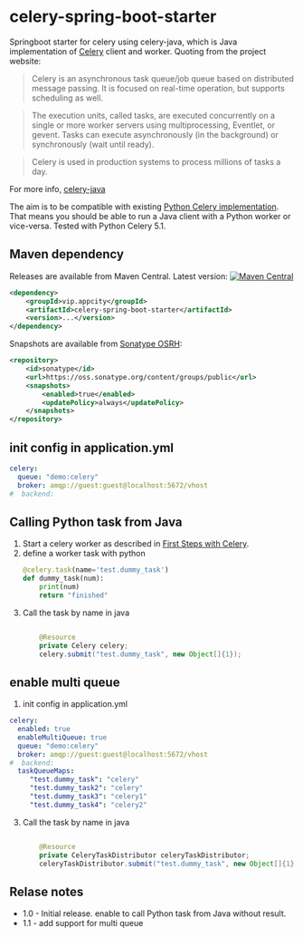 # celery-spring-boot-starter

Springboot starter for celery using celery-java,
which is Java implementation of [Celery](https://docs.celeryproject.org/en/v5.1.2/) client and worker. Quoting from the project website:

> Celery is an asynchronous task queue/job queue based on distributed message passing. It is focused on real-time operation, but supports scheduling as well.

>  The execution units, called tasks, are executed concurrently on a single or more worker servers using multiprocessing, Eventlet, or gevent. Tasks can execute asynchronously (in the background) or synchronously (wait until ready).

>  Celery is used in production systems to process millions of tasks a day.

For more info, [celery-java](https://github.com/juforg/celery-java)

The aim is to be compatible with existing [Python Celery implementation][celery]. That means you should be able
to run a Java client with a Python worker or vice-versa. Tested with Python Celery 5.1.


## Maven dependency

Releases are available from Maven Central. Latest version: [![Maven
Central](https://maven-badges.herokuapp.com/maven-central/vip.appcity/celery-spring-boot-starter/badge.svg)](http://search.maven.org/#search%7Cga%7C1%7Cg%3A%22vip.appcity%22%20AND%20a%3A%celery-spring-boot-starter%22)

```xml
<dependency>
    <groupId>vip.appcity</groupId>
    <artifactId>celery-spring-boot-starter</artifactId>
    <version>...</version>
</dependency>
```

Snapshots are available from [Sonatype OSRH](https://s01.oss.sonatype.org//content/groups/public):

```xml
<repository>
    <id>sonatype</id>
    <url>https://oss.sonatype.org/content/groups/public</url>
    <snapshots>
        <enabled>true</enabled>
        <updatePolicy>always</updatePolicy>
    </snapshots>
</repository>
```


## init config in application.yml
```yaml
celery:
  queue: "demo:celery"
  broker: amqp://guest:guest@localhost:5672/vhost
#  backend:
```

## Calling Python task from Java

1. Start a celery worker as described in [First Steps with Celery][celery-py-start].
2. define a worker task with python
    ```Python
    @celery.task(name='test.dummy_task')
    def dummy_task(num):
        print(num)
        return "finished"
    ```
3. Call the task by name in java
    ```java
    
        @Resource
        private Celery celery;
        celery.submit("test.dummy_task", new Object[]{1});
    ```
## enable multi queue
1. init config in application.yml
```yaml
celery:
  enabled: true
  enableMultiQueue: true
  queue: "demo:celery"
  broker: amqp://guest:guest@localhost:5672/vhost
#  backend:
  taskQueueMaps:
     "test.dummy_task": "celery"
     "test.dummy_task2": "celery"
     "test.dummy_task3": "celery1"
     "test.dummy_task4": "celery2"
```
3. Call the task by name in java
    ```java
    
        @Resource
        private CeleryTaskDistributor celeryTaskDistributor;
        celeryTaskDistributor.submit("test.dummy_task", new Object[]{1});
    ```

## Relase notes


* 1.0 - Initial release. enable to call  Python task from Java without result.
* 1.1 - add support for multi queue 

[celery-py-start]: http://docs.celeryproject.org/en/latest/getting-started/first-steps-with-celery.html
[celery]: http://www.celeryproject.org/
